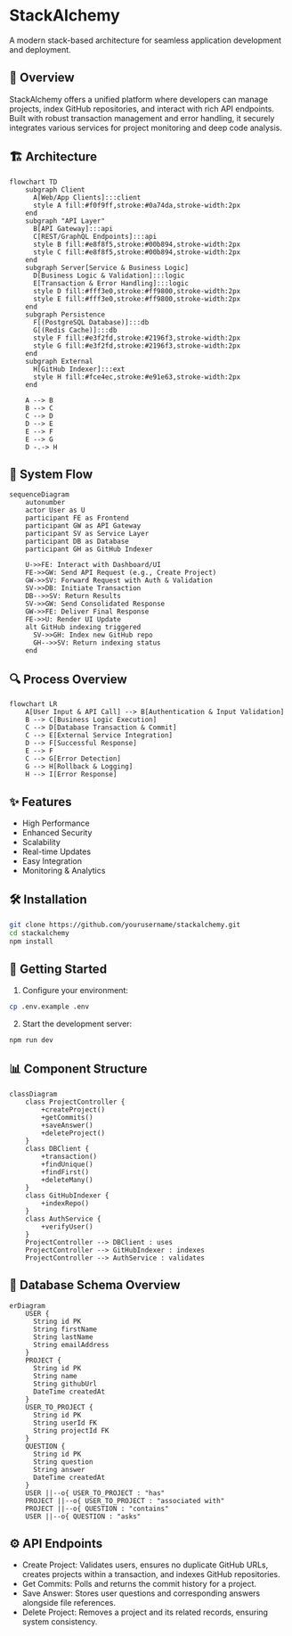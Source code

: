 # StackAlchemy

A modern stack-based architecture for seamless application development and deployment.

## 📖 Overview

StackAlchemy offers a unified platform where developers can manage projects, index GitHub repositories, and interact with rich API endpoints. Built with robust transaction management and error handling, it securely integrates various services for project monitoring and deep code analysis.

## 🏗 Architecture

```mermaid
flowchart TD
    subgraph Client
      A[Web/App Clients]:::client
      style A fill:#f0f9ff,stroke:#0a74da,stroke-width:2px
    end
    subgraph "API Layer"
      B[API Gateway]:::api
      C[REST/GraphQL Endpoints]:::api
      style B fill:#e8f8f5,stroke:#00b894,stroke-width:2px
      style C fill:#e8f8f5,stroke:#00b894,stroke-width:2px
    end
    subgraph Server[Service & Business Logic]
      D[Business Logic & Validation]:::logic
      E[Transaction & Error Handling]:::logic
      style D fill:#fff3e0,stroke:#ff9800,stroke-width:2px
      style E fill:#fff3e0,stroke:#ff9800,stroke-width:2px
    end
    subgraph Persistence
      F[(PostgreSQL Database)]:::db
      G[(Redis Cache)]:::db
      style F fill:#e3f2fd,stroke:#2196f3,stroke-width:2px
      style G fill:#e3f2fd,stroke:#2196f3,stroke-width:2px
    end
    subgraph External
      H[GitHub Indexer]:::ext
      style H fill:#fce4ec,stroke:#e91e63,stroke-width:2px
    end

    A --> B
    B --> C
    C --> D
    D --> E
    E --> F
    E --> G
    D -.-> H
```

## 🔄 System Flow

```mermaid
sequenceDiagram
    autonumber
    actor User as U
    participant FE as Frontend
    participant GW as API Gateway
    participant SV as Service Layer
    participant DB as Database
    participant GH as GitHub Indexer

    U->>FE: Interact with Dashboard/UI
    FE->>GW: Send API Request (e.g., Create Project)
    GW->>SV: Forward Request with Auth & Validation
    SV->>DB: Initiate Transaction
    DB-->>SV: Return Results
    SV->>GW: Send Consolidated Response
    GW->>FE: Deliver Final Response
    FE->>U: Render UI Update
    alt GitHub indexing triggered
      SV->>GH: Index new GitHub repo
      GH-->>SV: Return indexing status
    end
```

## 🔍 Process Overview

```mermaid
flowchart LR
    A[User Input & API Call] --> B[Authentication & Input Validation]
    B --> C[Business Logic Execution]
    C --> D[Database Transaction & Commit]
    C --> E[External Service Integration]
    D --> F[Successful Response]
    E --> F
    C --> G[Error Detection]
    G --> H[Rollback & Logging]
    H --> I[Error Response]
```

## ✨ Features

- High Performance
- Enhanced Security
- Scalability
- Real-time Updates
- Easy Integration
- Monitoring & Analytics

## 🛠 Installation

```bash
git clone https://github.com/yourusername/stackalchemy.git
cd stackalchemy
npm install
```

## 🚀 Getting Started

1. Configure your environment:
```bash
cp .env.example .env
```

2. Start the development server:
```bash
npm run dev
```

## 📊 Component Structure

```mermaid
classDiagram
    class ProjectController {
        +createProject()
        +getCommits()
        +saveAnswer()
        +deleteProject()
    }
    class DBClient {
        +transaction()
        +findUnique()
        +findFirst()
        +deleteMany()
    }
    class GitHubIndexer {
        +indexRepo()
    }
    class AuthService {
        +verifyUser()
    }
    ProjectController --> DBClient : uses
    ProjectController --> GitHubIndexer : indexes
    ProjectController --> AuthService : validates
```

## 🧩 Database Schema Overview

```mermaid
erDiagram
    USER {
      String id PK
      String firstName
      String lastName
      String emailAddress
    }
    PROJECT {
      String id PK
      String name
      String githubUrl
      DateTime createdAt
    }
    USER_TO_PROJECT {
      String id PK
      String userId FK
      String projectId FK
    }
    QUESTION {
      String id PK
      String question
      String answer
      DateTime createdAt
    }
    USER ||--o{ USER_TO_PROJECT : "has"
    PROJECT ||--o{ USER_TO_PROJECT : "associated with"
    PROJECT ||--o{ QUESTION : "contains"
    USER ||--o{ QUESTION : "asks"
```

## ⚙️ API Endpoints

- Create Project: Validates users, ensures no duplicate GitHub URLs, creates projects within a transaction, and indexes GitHub repositories.
- Get Commits: Polls and returns the commit history for a project.
- Save Answer: Stores user questions and corresponding answers alongside file references.
- Delete Project: Removes a project and its related records, ensuring system consistency.